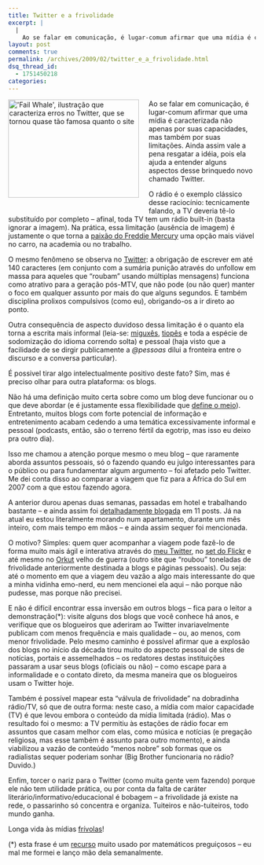 ```yaml
---
title: Twitter e a frivolidade
excerpt: |
  |
    Ao se falar em comunicação, é lugar-comum afirmar que uma mídia é caracterizada não apenas por suas capacidades, mas também por suas limitações. Ainda assim vale a pena resgatar a idéia, pois ela ajuda a entender alguns aspectos desse brinquedo...
layout: post
comments: true
permalink: /archives/2009/02/twitter_e_a_frivolidade.html
dsq_thread_id:
  - 1751450218
categories:
---
```

<span class="mt-enclosure mt-enclosure-image"><img title="'Fail Whale', ilustração que caracteriza erros no Twitter, que se tornou quase tão famosa quanto o site" src="//chester.me/archives/img/mt/2009/02/21/twitter_fail_whale.png" width="266" height="200" class="mt-image-left" style="float: left; margin: 0 20px 20px 0;" /></span>Ao se falar em comunicação, é lugar-comum afirmar que uma mídia é caracterizada não apenas por suas capacidades, mas também por suas limitações. Ainda assim vale a pena resgatar a idéia, pois ela ajuda a entender alguns aspectos desse brinquedo novo chamado Twitter.

O rádio é o exemplo clássico desse raciocínio: tecnicamente falando, a TV deveria tê-lo substituído por completo &#8211; afinal, toda TV tem um rádio built-in (basta ignorar a imagem). Na prática, essa limitação (ausência de imagem) é justamente o que torna a [paixão do Freddie Mercury][1] uma opção mais viável no carro, na academia ou no trabalho.

O mesmo fenômeno se observa no [Twitter][2]: a obrigação de escrever em até 140 caracteres (em conjunto com a sumária punição através do unfollow em massa para aqueles que &#8220;roubam&#8221; usando múltiplas mensagens) funciona como atrativo para a geração pós-MTV, que não pode (ou não quer) manter o foco em qualquer assunto por mais do que alguns segundos. E também disciplina prolixos compulsivos (como eu), obrigando-os a ir direto ao ponto.

Outra consequência de aspecto duvidoso dessa limitação é o quanto ela torna a escrita mais informal (leia-se: [miguxês][3], [tiopês][4] e toda a espécie de sodomização do idioma correndo solta) e pessoal (haja visto que a facilidade de se dirgir publicamente a *@pessoas* dilui a fronteira entre o discurso e a conversa particular).

É possivel tirar algo intelectualmente positivo deste fato? Sim, mas é preciso olhar para outra plataforma: os blogs.

Não há uma definição muito certa sobre como um blog deve funcionar ou o que deve abordar (e é justamente essa flexibilidade que [define o meio][5]). Entretanto, muitos blogs com forte potencial de informação e entretenimento acabam cedendo a uma temática excessivamente informal e pessoal (podcasts, então, são o terreno fértil da egotrip, mas isso eu deixo pra outro dia).

Isso me chamou a atenção porque mesmo o meu blog &#8211; que raramente aborda assuntos pessoais, só o fazendo quando eu julgo interessantes para o público ou para fundamentar algum argumento &#8211; foi afetado pelo Twitter. Me dei conta disso ao comparar a viagem que fiz para a África do Sul em 2007 com a que estou fazendo agora.

A anterior durou apenas duas semanas, passadas em hotel e trabalhando bastante &#8211; e ainda assim foi [detalhadamente blogada][6] em 11 posts. Já na atual eu estou literalmente morando num apartamento, durante um mês inteiro, com mais tempo em mãos &#8211; e ainda assim sequer foi mencionada.

O motivo? Simples: quem quer acompanhar a viagem pode fazê-lo de forma muito mais ágil e interativa através do [meu Twitter][2], no [set do Flickr][7] e até mesmo no [Orkut][8] velho de guerra (outro site que &#8220;roubou&#8221; toneladas de frivolidade anteriormente destinada a blogs e páginas pessoais). Ou seja: até o momento em que a viagem deu vazão a algo mais interessante do que a minha vidinha emo-nerd, eu nem mencionei ela aqui &#8211; não porque não pudesse, mas porque não precisei.

E não é difícil encontrar essa inversão em outros blogs &#8211; fica para o leitor a demonstração(*): visite alguns dos blogs que você conhece há anos, e verifique que os blogueiros que aderiram ao Twitter invariavelmente publicam com menos frequência e mais qualidade &#8211; ou, ao menos, com menor frivolidade. Pelo mesmo caminho é possível afirmar que a explosão dos blogs no início da década tirou muito do aspecto pessoal de sites de notícias, portais e assemelhados &#8211; os redatores destas instituições passaram a usar seus blogs (oficiais ou não) &#8211; como escape para a informalidade e o contato direto, da mesma maneira que os blogueiros usam o Twitter hoje.

Também é possível mapear esta &#8220;válvula de frivolidade&#8221; na dobradinha rádio/TV, só que de outra forma: neste caso, a mídia com maior capacidade (TV) é que levou embora o conteúdo da mídia limitada (rádio). Mas o resultado foi o mesmo: a TV permitiu às estações de rádio focar em assuntos que casam melhor com elas, como música e notícias (e pregação religiosa, mas esse também é assunto para outro momento), e ainda viabilizou a vazão de conteúdo &#8220;menos nobre&#8221; sob formas que os radialistas sequer poderiam sonhar (Big Brother funcionaria no rádio? Duvido.)

Enfim, torcer o nariz para o Twitter (como muita gente vem fazendo) porque ele não tem utilidade prática, ou por conta da falta de caráter literário/informativo/educacional é bobagem &#8211; a frivolidade já existe na rede, o passarinho só concentra e organiza. Tuiteiros e não-tuiteiros, todo mundo ganha.

Longa vida às mídias [frívolas][9]!

(*) esta frase é um [recurso][10] muito usado por matemáticos preguiçosos &#8211; eu mal me formei e lanço mão dela semanalmente.

 [1]: http://blip.fm/profile/chesterbr/blip/3935690
 [2]: http://twitter.com/chesterbr
 [3]: http://pt.wikipedia.org/wiki/Migux%C3%AAs
 [4]: http://cersibon.blogspot.com/
 [5]: http://ajuda.sapo.pt/comunicacao/blogs/geral/O_que_um_Blog_.html
 [6]: //chester.me/archives/2007/10/chester_na_afri.html
 [7]: http://flickr.com/photos/chesterbr/sets/72157613735444763/
 [8]: http://www.orkut.com/Main#Profile.aspx?uid=10333529560578933636
 [9]: http://pt.wiktionary.org/wiki/fr%C3%ADvolo
 [10]: http://abstrusegoose.com/12
